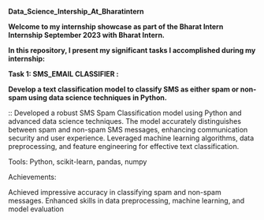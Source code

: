 **Data_Science_Intership_At_Bharatintern**

**Welcome to my internship showcase as part of the Bharat Intern Internship September 2023 with Bharat Intern.**

**In this repository, I present my significant tasks I accomplished during my internship:**

**Task 1: SMS_EMAIL CLASSIFIER :**

**Develop a text classification model to
classify SMS as either spam or non-spam
using data science techniques in Python.**

:: Developed a robust SMS Spam Classification model using Python and advanced data science techniques. The model accurately distinguishes between spam and non-spam SMS messages, enhancing communication security and user experience. Leveraged machine learning algorithms, data preprocessing, and feature engineering for effective text classification.

Tools: Python, scikit-learn, pandas, numpy

Achievements:

Achieved impressive accuracy in classifying spam and non-spam messages.
Enhanced skills in data preprocessing, machine learning, and model evaluation
